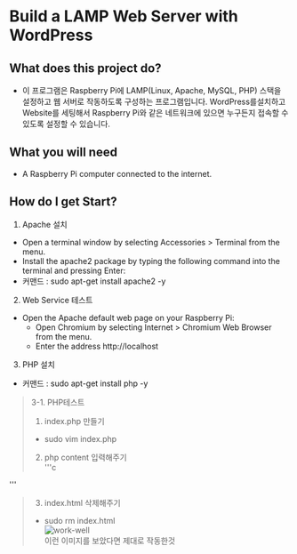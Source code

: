 # Build a LAMP Web Server with WordPress

## What does this project do?
* 이 프로그램은 Raspberry Pi에 LAMP(Linux, Apache, MySQL, PHP) 스택을 설정하고 웹 서버로 작동하도록 구성하는 프로그램입니다. WordPress를설치하고 Website를 세팅해서 Raspberry Pi와 같은 네트워크에 있으면 누구든지 접속할 수 있도록 설정할 수 있습니다. 

## What you will need
* A Raspberry Pi computer connected to the internet.

## How do I get Start?
1. Apache 설치  
* Open a terminal window by selecting Accessories > Terminal from the menu.  
* Install the apache2 package by typing the following command into the terminal and pressing Enter:  
* 커맨드 : sudo apt-get install apache2 -y

2. Web Service 테스트  
* Open the Apache default web page on your Raspberry Pi:  
	* Open Chromium by selecting Internet > Chromium Web Browser from the menu.  
	* Enter the address http://localhost

3. PHP 설치  
* 커맨드 : sudo apt-get install php -y  
>3-1. PHP테스트  
>1. index.php 만들기  
>* sudo vim index.php
>2. php content 입력해주기  
'''c
 <?php echo "hello world"; ?>
'''  
>3. index.html 삭제해주기  
>* sudo rm index.html  
![work-well](https://projects-static.raspberrypi.org/projects/lamp-web-server-with-wordpress/40bbe4fdff0772fc22e960571225292240b37910/en/images/apache-hello-world.png)  
> 이런 이미지를 보았다면 제대로 작동한것

